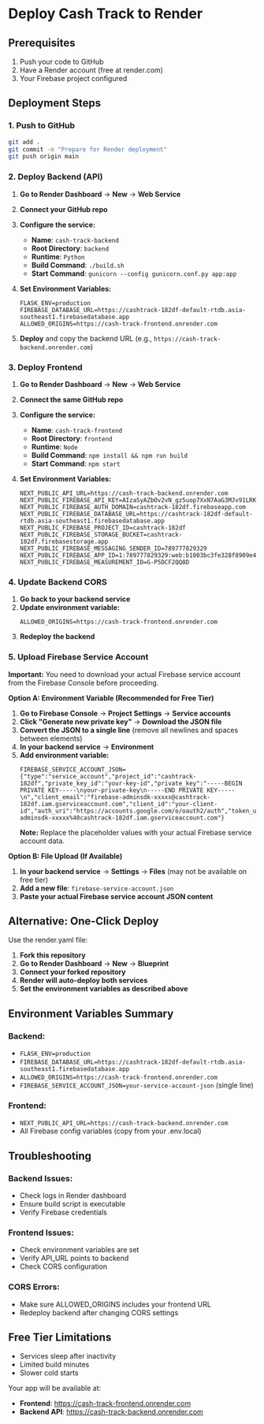 # Deploy Cash Track to Render

## Prerequisites
1. Push your code to GitHub
2. Have a Render account (free at render.com)
3. Your Firebase project configured

## Deployment Steps

### 1. Push to GitHub
```bash
git add .
git commit -m "Prepare for Render deployment"
git push origin main
```

### 2. Deploy Backend (API)

1. **Go to Render Dashboard** → **New** → **Web Service**
2. **Connect your GitHub repo**
3. **Configure the service:**
   - **Name**: `cash-track-backend`
   - **Root Directory**: `backend`
   - **Runtime**: `Python`
   - **Build Command**: `./build.sh`
   - **Start Command**: `gunicorn --config gunicorn.conf.py app:app`

4. **Set Environment Variables:**
   ```
   FLASK_ENV=production
   FIREBASE_DATABASE_URL=https://cashtrack-182df-default-rtdb.asia-southeast1.firebasedatabase.app
   ALLOWED_ORIGINS=https://cash-track-frontend.onrender.com
   ```

5. **Deploy** and copy the backend URL (e.g., `https://cash-track-backend.onrender.com`)

### 3. Deploy Frontend

1. **Go to Render Dashboard** → **New** → **Web Service**
2. **Connect the same GitHub repo**
3. **Configure the service:**
   - **Name**: `cash-track-frontend`
   - **Root Directory**: `frontend`
   - **Runtime**: `Node`
   - **Build Command**: `npm install && npm run build`
   - **Start Command**: `npm start`

4. **Set Environment Variables:**
   ```
   NEXT_PUBLIC_API_URL=https://cash-track-backend.onrender.com
   NEXT_PUBLIC_FIREBASE_API_KEY=AIzaSyAZbOv2vN_gz5uop7XxN7AaG3MJv91LRKg
   NEXT_PUBLIC_FIREBASE_AUTH_DOMAIN=cashtrack-182df.firebaseapp.com
   NEXT_PUBLIC_FIREBASE_DATABASE_URL=https://cashtrack-182df-default-rtdb.asia-southeast1.firebasedatabase.app
   NEXT_PUBLIC_FIREBASE_PROJECT_ID=cashtrack-182df
   NEXT_PUBLIC_FIREBASE_STORAGE_BUCKET=cashtrack-182df.firebasestorage.app
   NEXT_PUBLIC_FIREBASE_MESSAGING_SENDER_ID=789777829329
   NEXT_PUBLIC_FIREBASE_APP_ID=1:789777829329:web:b1003bc3fe328f8909e4f0
   NEXT_PUBLIC_FIREBASE_MEASUREMENT_ID=G-P5DCF2QQ8D
   ```

### 4. Update Backend CORS

1. **Go back to your backend service**
2. **Update environment variable:**
   ```
   ALLOWED_ORIGINS=https://cash-track-frontend.onrender.com
   ```
3. **Redeploy the backend**

### 5. Upload Firebase Service Account

**Important:** You need to download your actual Firebase service account from the Firebase Console before proceeding.

**Option A: Environment Variable (Recommended for Free Tier)**
1. **Go to Firebase Console** → **Project Settings** → **Service accounts**
2. **Click "Generate new private key"** → **Download the JSON file**
3. **Convert the JSON to a single line** (remove all newlines and spaces between elements)
4. **In your backend service** → **Environment**
5. **Add environment variable:**
   ```
   FIREBASE_SERVICE_ACCOUNT_JSON={"type":"service_account","project_id":"cashtrack-182df","private_key_id":"your-key-id","private_key":"-----BEGIN PRIVATE KEY-----\nyour-private-key\n-----END PRIVATE KEY-----\n","client_email":"firebase-adminsdk-xxxxx@cashtrack-182df.iam.gserviceaccount.com","client_id":"your-client-id","auth_uri":"https://accounts.google.com/o/oauth2/auth","token_uri":"https://oauth2.googleapis.com/token","auth_provider_x509_cert_url":"https://www.googleapis.com/oauth2/v1/certs","client_x509_cert_url":"https://www.googleapis.com/robot/v1/metadata/x509/firebase-adminsdk-xxxxx%40cashtrack-182df.iam.gserviceaccount.com"}
   ```
   **Note:** Replace the placeholder values with your actual Firebase service account data.

**Option B: File Upload (If Available)**
1. **In your backend service** → **Settings** → **Files** (may not be available on free tier)
2. **Add a new file**: `firebase-service-account.json`
3. **Paste your actual Firebase service account JSON content**

## Alternative: One-Click Deploy

Use the render.yaml file:

1. **Fork this repository**
2. **Go to Render Dashboard** → **New** → **Blueprint**
3. **Connect your forked repository**
4. **Render will auto-deploy both services**
5. **Set the environment variables as described above**

## Environment Variables Summary

### Backend:
- `FLASK_ENV=production`
- `FIREBASE_DATABASE_URL=https://cashtrack-182df-default-rtdb.asia-southeast1.firebasedatabase.app`
- `ALLOWED_ORIGINS=https://cash-track-frontend.onrender.com`
- `FIREBASE_SERVICE_ACCOUNT_JSON=your-service-account-json` (single line)

### Frontend:
- `NEXT_PUBLIC_API_URL=https://cash-track-backend.onrender.com`
- All Firebase config variables (copy from your .env.local)

## Troubleshooting

### Backend Issues:
- Check logs in Render dashboard
- Ensure build script is executable
- Verify Firebase credentials

### Frontend Issues:
- Check environment variables are set
- Verify API_URL points to backend
- Check CORS configuration

### CORS Errors:
- Make sure ALLOWED_ORIGINS includes your frontend URL
- Redeploy backend after changing CORS settings

## Free Tier Limitations
- Services sleep after inactivity
- Limited build minutes
- Slower cold starts

Your app will be available at:
- **Frontend**: https://cash-track-frontend.onrender.com
- **Backend API**: https://cash-track-backend.onrender.com